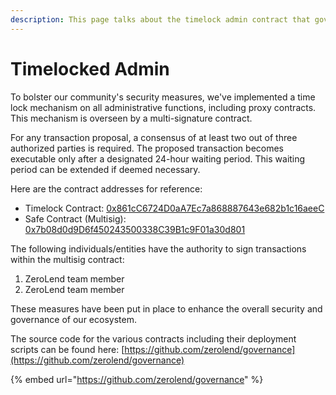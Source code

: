 ```yaml
---
description: This page talks about the timelock admin contract that governs ZeroLend
---
```


# Timelocked Admin

To bolster our community's security measures, we've implemented a time lock mechanism on all administrative functions, including proxy contracts. This mechanism is overseen by a multi-signature contract.

For any transaction proposal, a consensus of at least two out of three authorized parties is required. The proposed transaction becomes executable only after a designated 24-hour waiting period. This waiting period can be extended if deemed necessary.

Here are the contract addresses for reference:

* Timelock Contract: [0x861cC6724D0aA7Ec7a868887643e682b1c16aeeC](https://explorer.zksync.io/address/0x861cC6724D0aA7Ec7a868887643e682b1c16aeeC)
* Safe Contract (Multisig): [0x7b08d0d9D6f450243500338C39B1c9F01a30d801](https://explorer.zksync.io/address/0x7b08d0d9D6f450243500338C39B1c9F01a30d801)

The following individuals/entities have the authority to sign transactions within the multisig contract:

1. ZeroLend team member
2. ZeroLend team member

These measures have been put in place to enhance the overall security and governance of our ecosystem.

The source code for the various contracts including their deployment scripts can be found here: [https://github.com/zerolend/governance](https://github.com/zerolend/governance)

{% embed url="https://github.com/zerolend/governance" %}
